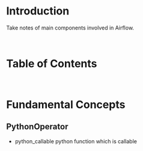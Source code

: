 <!-- omit in toc -->
# Introduction
Take notes of main components involved in Airflow.

<br />

<!-- omit in toc -->
# Table of Contents

<br />

# Fundamental Concepts
## PythonOperator
* python_callable
python function which is callable
